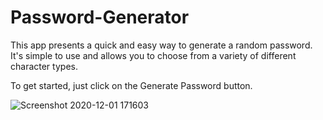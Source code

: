 # Password-Generator
This app presents a quick and easy way to generate a random password. It's simple to use and allows you to choose from a variety of different character types. 

To get started, just click on the Generate Password button.

![Screenshot 2020-12-01 171603](https://user-images.githubusercontent.com/74565661/100804498-f8909e80-33fa-11eb-8cda-27509b7d3d9c.png)

